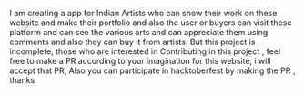 I am creating a app for Indian Artists who can show their work on these website and make their portfolio and also the user or buyers can visit these platform and can see the various arts and can appreciate them using comments and also they can buy it from artists.
But this project is incomplete, those who are interested in Contributing in this project , feel free to make a PR according to your imagination for this website, i will accept that PR, Also you can participate in hacktoberfest by making the PR , thanks
